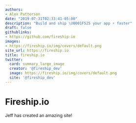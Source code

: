 ```yaml
---
authors:
- Alex Patterson
date: "2019-07-31T02:33:41-05:00"
description: "Build and ship \U0001F525 your app ⚡ faster"
draft: false
githublinks:
- https://github.com/fireship-io
images:
- https://fireship.io/img/covers/default.png
site_url: https://fireship.io
title: fireship.io
twitter:
  card: summary_large_image
  creator: '@fireship_dev'
  image: https://fireship.io/img/covers/default.png
  site: '@fireship_dev'
---
```


# Fireship.io

Jeff has created an amazing site!